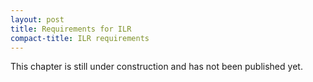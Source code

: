 ```yaml
---
layout: post
title: Requirements for ILR
compact-title: ILR requirements
---
```


This chapter is still under construction and has not been published yet.